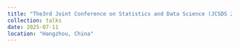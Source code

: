 ```yaml
---
title: "The3rd Joint Conference on Statistics and Data Science (JCSDS 2025)"
collection: talks
date: 2025-07-11
location: "Hangzhou, China"
---
```

